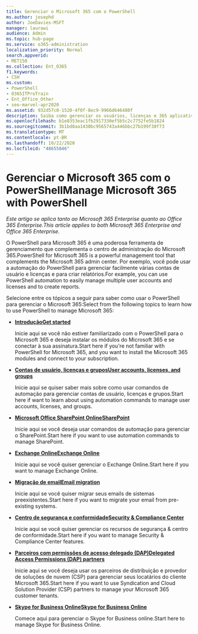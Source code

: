 ```yaml
---
title: Gerenciar o Microsoft 365 com o PowerShell
ms.author: josephd
author: JoeDavies-MSFT
manager: laurawi
audience: Admin
ms.topic: hub-page
ms.service: o365-administration
localization_priority: Normal
search.appverid:
- MET150
ms.collection: Ent_O365
f1.keywords:
- CSH
ms.custom:
- PowerShell
- O365ITProTrain
- Ent_Office_Other
- seo-marvel-apr2020
ms.assetid: 932d57c0-1520-4f0f-8ec9-9966d646480f
description: Saiba como gerenciar os usuários, licenças e 365 aplicativos da Microsoft 365 com o PowerShell.
ms.openlocfilehash: b1e8353eac1fb2917330ef5b5c2c7752fe5b1824
ms.sourcegitcommit: 3b1bd8aa1430bc9565743a446bbc27b199f30f73
ms.translationtype: MT
ms.contentlocale: pt-BR
ms.lasthandoff: 10/22/2020
ms.locfileid: "48655846"
---
```

# <a name="manage-microsoft-365-with-powershell"></a><span data-ttu-id="95830-103">Gerenciar o Microsoft 365 com o PowerShell</span><span class="sxs-lookup"><span data-stu-id="95830-103">Manage Microsoft 365 with PowerShell</span></span>

<span data-ttu-id="95830-104">*Este artigo se aplica tanto ao Microsoft 365 Enterprise quanto ao Office 365 Enterprise.*</span><span class="sxs-lookup"><span data-stu-id="95830-104">*This article applies to both Microsoft 365 Enterprise and Office 365 Enterprise.*</span></span>

<span data-ttu-id="95830-105">O PowerShell para Microsoft 365 é uma poderosa ferramenta de gerenciamento que complementa o centro de administração do Microsoft 365.</span><span class="sxs-lookup"><span data-stu-id="95830-105">PowerShell for Microsoft 365 is a powerful management tool that complements the Microsoft 365 admin center.</span></span> <span data-ttu-id="95830-106">Por exemplo, você pode usar a automação do PowerShell para gerenciar facilmente várias contas de usuário e licenças e para criar relatórios.</span><span class="sxs-lookup"><span data-stu-id="95830-106">For example, you can use PowerShell automation to easily manage multiple user accounts and licenses and to create reports.</span></span>

<span data-ttu-id="95830-107">Selecione entre os tópicos a seguir para saber como usar o PowerShell para gerenciar o Microsoft 365:</span><span class="sxs-lookup"><span data-stu-id="95830-107">Select from the following topics to learn how to use PowerShell to manage Microsoft 365:</span></span>
  
- [<span data-ttu-id="95830-108">**Introdução**</span><span class="sxs-lookup"><span data-stu-id="95830-108">**Get started**</span></span>](getting-started-with-microsoft-365-powershell.md)

    <span data-ttu-id="95830-109">Inicie aqui se você não estiver familiarizado com o PowerShell para o Microsoft 365 e deseja instalar os módulos do Microsoft 365 e se conectar à sua assinatura.</span><span class="sxs-lookup"><span data-stu-id="95830-109">Start here if you're not familiar with PowerShell for Microsoft 365, and you want to install the Microsoft 365 modules and connect to your subscription.</span></span>

- [<span data-ttu-id="95830-110">**Contas de usuário, licenças e grupos**</span><span class="sxs-lookup"><span data-stu-id="95830-110">**User accounts, licenses, and groups**</span></span>](manage-user-accounts-and-licenses-with-microsoft-365-powershell.md)

    <span data-ttu-id="95830-111">Inicie aqui se quiser saber mais sobre como usar comandos de automação para gerenciar contas de usuário, licenças e grupos.</span><span class="sxs-lookup"><span data-stu-id="95830-111">Start here if want to learn about using automation commands to manage user accounts, licenses, and groups.</span></span>

- [<span data-ttu-id="95830-112">**Microsoft Office SharePoint Online**</span><span class="sxs-lookup"><span data-stu-id="95830-112">**SharePoint**</span></span>](manage-sharepoint-online-with-microsoft-365-powershell.md)

    <span data-ttu-id="95830-113">Inicie aqui se você deseja usar comandos de automação para gerenciar o SharePoint.</span><span class="sxs-lookup"><span data-stu-id="95830-113">Start here if you want to use automation commands to manage SharePoint.</span></span>

- [<span data-ttu-id="95830-114">**Exchange Online**</span><span class="sxs-lookup"><span data-stu-id="95830-114">**Exchange Online**</span></span>](https://docs.microsoft.com/powershell/exchange/exchange-online-powershell)

    <span data-ttu-id="95830-115">Inicie aqui se você quiser gerenciar o Exchange Online.</span><span class="sxs-lookup"><span data-stu-id="95830-115">Start here if you want to manage Exchange Online.</span></span>

- [<span data-ttu-id="95830-116">**Migração de email**</span><span class="sxs-lookup"><span data-stu-id="95830-116">**Email migration**</span></span>](use-powershell-for-email-migration-to-microsoft-365.md)

    <span data-ttu-id="95830-117">Inicie aqui se você quiser migrar seus emails de sistemas preexistentes.</span><span class="sxs-lookup"><span data-stu-id="95830-117">Start here if you want to migrate your email from pre-existing systems.</span></span>

- [<span data-ttu-id="95830-118">**Centro de segurança e conformidade**</span><span class="sxs-lookup"><span data-stu-id="95830-118">**Security & Compliance Center**</span></span>](https://docs.microsoft.com/powershell/exchange/scc-powershell)

    <span data-ttu-id="95830-119">Inicie aqui se você quiser gerenciar os recursos de segurança & centro de conformidade.</span><span class="sxs-lookup"><span data-stu-id="95830-119">Start here if you want to manage Security & Compliance Center features.</span></span>

- [<span data-ttu-id="95830-120">**Parceiros com permissões de acesso delegado (DAP)**</span><span class="sxs-lookup"><span data-stu-id="95830-120">**Delegated Access Permissions (DAP) partners**</span></span>](manage-microsoft-365-with-windows-powershell-for-delegated-access-permissions-dap-p.md)

    <span data-ttu-id="95830-121">Inicie aqui se você deseja usar os parceiros de distribuição e provedor de soluções de nuvem (CSP) para gerenciar seus locatários do cliente Microsoft 365.</span><span class="sxs-lookup"><span data-stu-id="95830-121">Start here if you want to use Syndication and Cloud Solution Provider (CSP) partners to manage your Microsoft 365 customer tenants.</span></span>

- [<span data-ttu-id="95830-122">**Skype for Business Online**</span><span class="sxs-lookup"><span data-stu-id="95830-122">**Skype for Business Online**</span></span>](manage-skype-for-business-online-with-microsoft-365-powershell.md)

    <span data-ttu-id="95830-123">Comece aqui para gerenciar o Skype for Business online.</span><span class="sxs-lookup"><span data-stu-id="95830-123">Start here to manage Skype for Business Online.</span></span>

